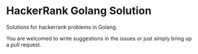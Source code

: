 # HackerRank Golang Solution
Solutions for hackerrank problems in Golang.

You are welcomed to write suggestions in the issues or just simply bring up a pull request.
